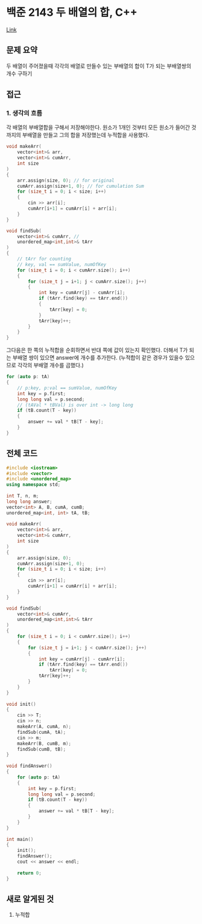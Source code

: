 # 백준 2143 두 배열의 합, C++

[Link](https://www.acmicpc.net/problem/2143)

## 문제 요약
두 배열이 주어졌을때 각각의 배열로 만들수 있는 부배열의 합이 T가 되는 부배열쌍의 개수 구하기


## 접근
### 1. 생각의 흐름
각 배열의 부배열합을 구해서 저장해야한다.
원소가 1개인 것부터 모든 원소가 들어간 것 까지의 부배열을 만들고 그의 합을 저장했는데 누적합을 사용했다.
```c++
void makeArr(
	vector<int>& arr,
	vector<int>& cumArr,
	int size
)
{
	arr.assign(size, 0); // for original
	cumArr.assign(size+1, 0); // for cumulation Sum
	for (size_t i = 0; i < size; i++)
	{
		cin >> arr[i];
		cumArr[i+1] = cumArr[i] + arr[i];
	}
}

void findSub(
	vector<int>& cumArr, // 
	unordered_map<int,int>& tArr 
)
{
	// tArr for counting
	// key, val == sumValue, numOfKey
	for (size_t i = 0; i < cumArr.size(); i++)
	{
		for (size_t j = i+1; j < cumArr.size(); j++)
		{
			int key = cumArr[j] - cumArr[i];
			if (tArr.find(key) == tArr.end())
			{
				tArr[key] = 0;
			}
			tArr[key]++;
		}
	}
}
```

그다음은 한 쪽의 누적합을 순회하면서 반대 쪽에 값이 있는지 확인했다. 
더해서 T가 되는 부배열 쌍이 있으면 answer에 개수를 추가한다.
(누적합이 같은 경우가 있을수 있으므로 각각의 부배열 개수를 곱했다.)
```c++
for (auto p: tA)
{
	// p:key, p:val == sumValue, numOfKey
	int key = p.first;
	long long val = p.second; 
	// (tAVal * tBVal) is over int -> long long
	if (tB.count(T - key))
	{
		answer += val * tB[T - key];
	}
}
```


## 전체 코드
```c++
#include <iostream>
#include <vector>
#include <unordered_map>
using namespace std;
  
int T, n, m;
long long answer;
vector<int> A, B, cumA, cumB;
unordered_map<int, int> tA, tB;
  
void makeArr(
	vector<int>& arr,
	vector<int>& cumArr,
	int size
)
{
	arr.assign(size, 0);
	cumArr.assign(size+1, 0);
	for (size_t i = 0; i < size; i++)
	{
		cin >> arr[i];
		cumArr[i+1] = cumArr[i] + arr[i];
	}
}

void findSub(
	vector<int>& cumArr,
	unordered_map<int,int>& tArr
)
{
	for (size_t i = 0; i < cumArr.size(); i++)
	{
		for (size_t j = i+1; j < cumArr.size(); j++)
		{
			int key = cumArr[j] - cumArr[i];
			if (tArr.find(key) == tArr.end())
				tArr[key] = 0;
			tArr[key]++;
		}
	}
}
  
void init()
{
	cin >> T;
	cin >> n;
	makeArr(A, cumA, n);
	findSub(cumA, tA);
	cin >> m;
	makeArr(B, cumB, m);
	findSub(cumB, tB);
}
  
void findAnswer()
{
	for (auto p: tA)
	{
		int key = p.first;
		long long val = p.second;
		if (tB.count(T - key))
		{
			answer += val * tB[T - key];
		}
	}
}
  
int main()
{
	init();
	findAnswer();
	cout << answer << endl;
	  
	return 0;
}
```

## 새로 알게된 것
1. 누적합